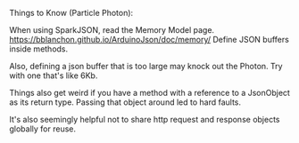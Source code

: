 Things to Know (Particle Photon):

When using SparkJSON, read the Memory Model page. https://bblanchon.github.io/ArduinoJson/doc/memory/
Define JSON buffers inside methods.

Also, defining a json buffer that is too large may knock out the Photon. Try with one that's like 6Kb.

Things also get weird if you have a method with a reference to a JsonObject as its return type. Passing that object around
led to hard faults.

It's also seemingly helpful not to share http request and response objects globally for reuse.